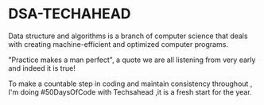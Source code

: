 # DSA-TECHAHEAD
Data structure and algorithms is a branch of computer science that deals with creating machine-efficient and optimized computer programs.

"Practice makes a man perfect", a quote we are all listening from very early and indeed it is true!

To make a countable step in coding  and maintain consistency throughout , I'm doing #50DaysOfCode with Techsahead ,it is a fresh start for the year.
